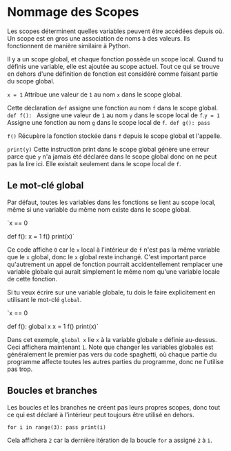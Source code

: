 # Nommage des Scopes

Les scopes déterminent quelles variables peuvent être accédées depuis où. Un scope est en gros une association de noms à des valeurs. Ils fonctionnent de manière similaire à Python.

Il y a un scope global, et chaque fonction possède un scope local. Quand tu définis une variable, elle est ajoutée au scope actuel. Tout ce qui se trouve en dehors d'une définition de fonction est considéré comme faisant partie du scope global.

`x = 1` Attribue une valeur de `1` au nom `x` dans le scope global.

Cette déclaration `def` assigne une fonction au nom `f` dans le scope global. `def f(): ` Assigne une valeur de `1` au nom `y` dans le scope local de `f`.` y = 1 ` Assigne une fonction au nom `g` dans le scope local de `f`.` def g(): pass`

`f()` Récupère la fonction stockée dans `f` depuis le scope global et l'appelle.

`print(y)` Cette instruction print dans le scope global génère une erreur parce que `y` n'a jamais été déclarée dans le scope global donc on ne peut pas la lire ici. Elle existait seulement dans le scope local de `f`.

## Le mot-clé global

Par défaut, toutes les variables dans les fonctions se lient au scope local, même si une variable du même nom existe dans le scope global.

`x == 0

def f():
    x = 1
f()
print(x)`

Ce code affiche `0` car le `x` local à l'intérieur de `f` n'est pas la même variable que le `x` global, donc le `x` global reste inchangé. C'est important parce qu'autrement un appel de fonction pourrait accidentellement remplacer une variable globale qui aurait simplement le même nom qu'une variable locale de cette fonction.

Si tu veux écrire sur une variable globale, tu dois le faire explicitement en utilisant le mot-clé `global`.

`x == 0

def f():
    global x
    x = 1
f()
print(x)`

Dans cet exemple, `global x` lie `x` à la variable globale `x` définie au-dessus. Ceci affichera maintenant `1`. Note que changer les variables globales est généralement le premier pas vers du code spaghetti, où chaque partie du programme affecte toutes les autres parties du programme, donc ne l'utilise pas trop.

## Boucles et branches

Les boucles et les branches ne créent pas leurs propres scopes, donc tout ce qui est déclaré à l'intérieur peut toujours être utilisé en dehors.

`for i in range(3): pass print(i)`

Cela affichera `2` car la dernière itération de la boucle `for` a assigné `2` à `i`.